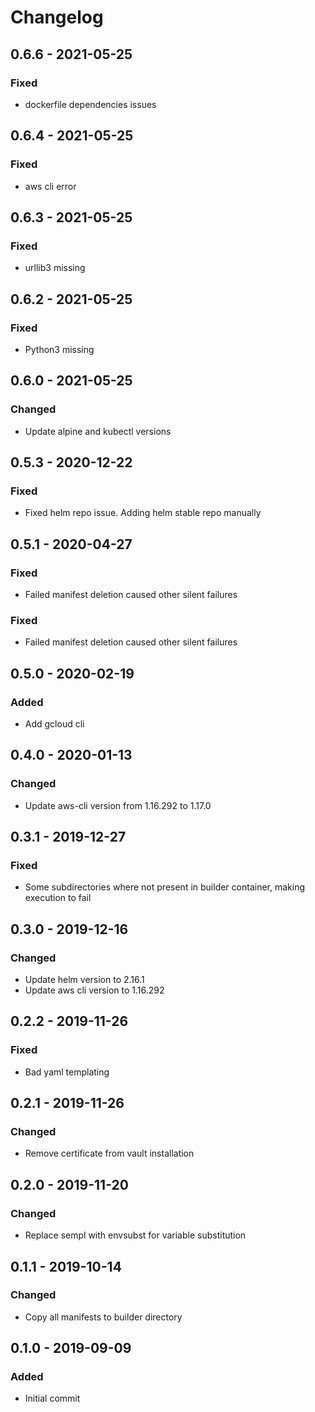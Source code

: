 # Changelog

## 0.6.6 - 2021-05-25
### Fixed
 - dockerfile dependencies issues

## 0.6.4 - 2021-05-25
### Fixed
 - aws cli error

## 0.6.3 - 2021-05-25
### Fixed
 - urllib3 missing

## 0.6.2 - 2021-05-25
### Fixed
 - Python3 missing

## 0.6.0 - 2021-05-25
### Changed
 - Update alpine and kubectl versions

## 0.5.3 - 2020-12-22
### Fixed
 - Fixed helm repo issue. Adding helm stable repo manually

## 0.5.1 - 2020-04-27
### Fixed
- Failed manifest deletion caused other silent failures
### Fixed
- Failed manifest deletion caused other silent failures

## 0.5.0 - 2020-02-19
### Added
- Add gcloud cli

## 0.4.0 - 2020-01-13
### Changed
- Update aws-cli version from 1.16.292 to 1.17.0

## 0.3.1 - 2019-12-27
### Fixed
- Some subdirectories where not present in builder container, making execution to fail

## 0.3.0 - 2019-12-16
### Changed
- Update helm version to 2.16.1
- Update aws cli version to 1.16.292

## 0.2.2 - 2019-11-26
### Fixed
- Bad yaml templating

## 0.2.1 - 2019-11-26
### Changed
- Remove certificate from vault installation

## 0.2.0 - 2019-11-20
### Changed
- Replace sempl with envsubst for variable substitution

## 0.1.1 - 2019-10-14
### Changed
- Copy all manifests to builder directory 

## 0.1.0 - 2019-09-09
### Added
- Initial commit
